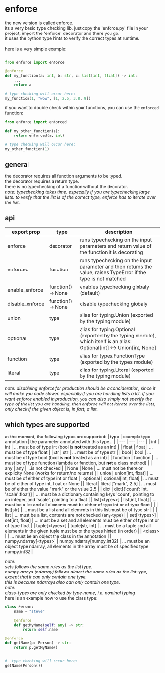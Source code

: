 # enforce

the new version is called enforce.\
its a very basic type checking lib. just copy the 'enforce.py' file in your project, import the 'enforce' decorator and there you go.\
it uses the python type hints to verify the correct types at runtime.\
\
here is a very simple example:
```python

from enforce import enforce

@enforce
def my_function(a: int, b: str, c: list[int, float]) -> int:
    ...
    return a

# type checking will occur here:
my_function(1, "wow", [1, 2.5, 3.8, 9])
```

if you want to double check within your functions, you can use the `enforced` function:
```python
from enforce import enforced

def my_other_function(a):
    return enforced(a, int)

# type checking will occur here:
my_other_function(1)
```

## general

the decorator requires all function arguments to be typed.\
the decorator requires a return type.\
there is no typechecking of a function without the decorator.\
*note:*
*typechecking takes time. especially if you are typechecking large lists. to verify that the list is of the correct type,*
*enforce has to iterate over the list.*


## api

| export prop | type | description |
| ----------- | ---- | ----------- |
| enforce | decorator | runs typechecking on the input parameters and return value of the function it is decorating |
| enforced | function | runs typechecking on the input parameter and then returns the value, raises TypeError if the type is not matched |
| enable_enforce | function() -> None | enables typechecking globaly (default) |
| disable_enforce | function() -> None | disable typechecking globaly |
| union | type | alias for typing.Union (exported by the typing module) |
| optional | type | alias for typing.Optional (exported by the typing module), which itself is an alias: Optional[int] <-> Union[int, None] |
| function | type | alias for types.FunctionType (exported by the types module) |
| literal | type | alias for typing.Literal (exported by the typing module) |

*note:*
*disableing enforce for production should be a concideration, since it will make you code slower. especially if you are handling
lists a lot. if you want enforce enabled in production, you can also simply not specify the type of the list you are handling, then 
enforce will not iterate over the lists, only check if the given object is, in fact, a list.*


## which types are supported
at the moment, the following types are supported:
| type | example type annotation | the parameter annotated with this type... |
| --- | --- | --- |
| int | int | ... must be of type int (bool is **not** treated as an int) |
| float | float | ... must be of type float |
| str | str | ... must be of type str |
| bool | bool | ... must be of type bool (bool is **not** treated as an int) |
| function | function |  ... must be of type function (lambda or function, but **not** a class method) |
| any | any |  ...is not checked |
| None | None | ... must not be there or explicity None (works for return/no returns) |
| union | union[int, float] | ... must be of either of type int or float |
| optional | optional[int, float] | ... must be of either of type int, float or None |
| literal | literal["mark", 2.5] | ... must be of either the value "mark" or the value 2.5 |
| dict | dict[{'count': int, 'scale':float}] | ... must be a dictionary containing keys 'count', pointing to an integer, and 'scale', pointing to a float |
| list[\<types\>] | list[int, float] | ... must be a list and all elements must be either of type int or of type float |
|  | list[str] | ... must be a list and all elements in this list must be of type str |
|  | list | ... must be a list, contents are not checked (any-type) |
| set[\<types\>] | set[int, float] | ... must be a set and all elements must be either of type int or of type float |
| tuple[\<types\>] | tuple[str, int] | ... must be a tuple and all elements in the given tuple must be of the types hinted (in order) |
| \<class\> |  | ... must be an object the class in the annotation |
| numpy.ndarray[\<types\>] | numpy.ndarray[numpy.int32] | ... must be an object type ndarray, all elements in the array must be of specified type numpy.int32 |

*note:*\
*sets follows the same rules as the list type.*\
*numpy arrays (ndarray) follows almost the same rules as the list type, except that it can only contain one type.\
this is because ndarrays also can only contain one type.*\
*note:*\
*class-types are only checked by type-name, i.e. nominal typing*
\
here is an example how to use the class type:
```python
class Person:
    name = "steve"

    @enforce
    def getMyName(self: any) -> str:
        return self.name

@enforce
def getName(p: Person) -> str:
    return p.getMyName()


#  type checking will occur here:
getName(Person())
```

